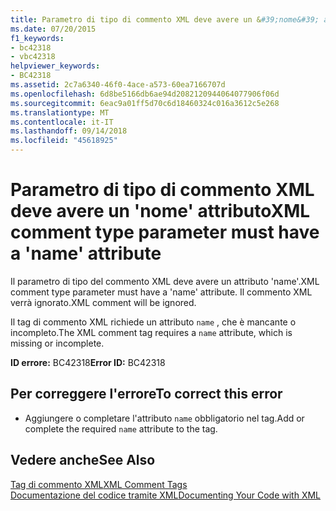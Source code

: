 ```yaml
---
title: Parametro di tipo di commento XML deve avere un &#39;nome&#39; attributo
ms.date: 07/20/2015
f1_keywords:
- bc42318
- vbc42318
helpviewer_keywords:
- BC42318
ms.assetid: 2c7a6340-46f0-4ace-a573-60ea7166707d
ms.openlocfilehash: 6d8be5166db6ae94d2082120944064077906f06d
ms.sourcegitcommit: 6eac9a01ff5d70c6d18460324c016a3612c5e268
ms.translationtype: MT
ms.contentlocale: it-IT
ms.lasthandoff: 09/14/2018
ms.locfileid: "45618925"
---
```

# <a name="xml-comment-type-parameter-must-have-a-39name39-attribute"></a><span data-ttu-id="f1fdc-102">Parametro di tipo di commento XML deve avere un &#39;nome&#39; attributo</span><span class="sxs-lookup"><span data-stu-id="f1fdc-102">XML comment type parameter must have a &#39;name&#39; attribute</span></span>
<span data-ttu-id="f1fdc-103">Il parametro di tipo del commento XML deve avere un attributo 'name'.</span><span class="sxs-lookup"><span data-stu-id="f1fdc-103">XML comment type parameter must have a 'name' attribute.</span></span> <span data-ttu-id="f1fdc-104">Il commento XML verrà ignorato.</span><span class="sxs-lookup"><span data-stu-id="f1fdc-104">XML comment will be ignored.</span></span>  
  
 <span data-ttu-id="f1fdc-105">Il tag di commento XML richiede un attributo `name` , che è mancante o incompleto.</span><span class="sxs-lookup"><span data-stu-id="f1fdc-105">The XML comment tag requires a `name` attribute, which is missing or incomplete.</span></span>  
  
 <span data-ttu-id="f1fdc-106">**ID errore:** BC42318</span><span class="sxs-lookup"><span data-stu-id="f1fdc-106">**Error ID:** BC42318</span></span>  
  
## <a name="to-correct-this-error"></a><span data-ttu-id="f1fdc-107">Per correggere l'errore</span><span class="sxs-lookup"><span data-stu-id="f1fdc-107">To correct this error</span></span>  
  
-   <span data-ttu-id="f1fdc-108">Aggiungere o completare l'attributo `name` obbligatorio nel tag.</span><span class="sxs-lookup"><span data-stu-id="f1fdc-108">Add or complete the required `name` attribute to the tag.</span></span>  
  
## <a name="see-also"></a><span data-ttu-id="f1fdc-109">Vedere anche</span><span class="sxs-lookup"><span data-stu-id="f1fdc-109">See Also</span></span>  
 [<span data-ttu-id="f1fdc-110">Tag di commento XML</span><span class="sxs-lookup"><span data-stu-id="f1fdc-110">XML Comment Tags</span></span>](../../visual-basic/language-reference/xmldoc/index.md)  
 [<span data-ttu-id="f1fdc-111">Documentazione del codice tramite XML</span><span class="sxs-lookup"><span data-stu-id="f1fdc-111">Documenting Your Code with XML</span></span>](../../visual-basic/programming-guide/program-structure/documenting-your-code-with-xml.md)
